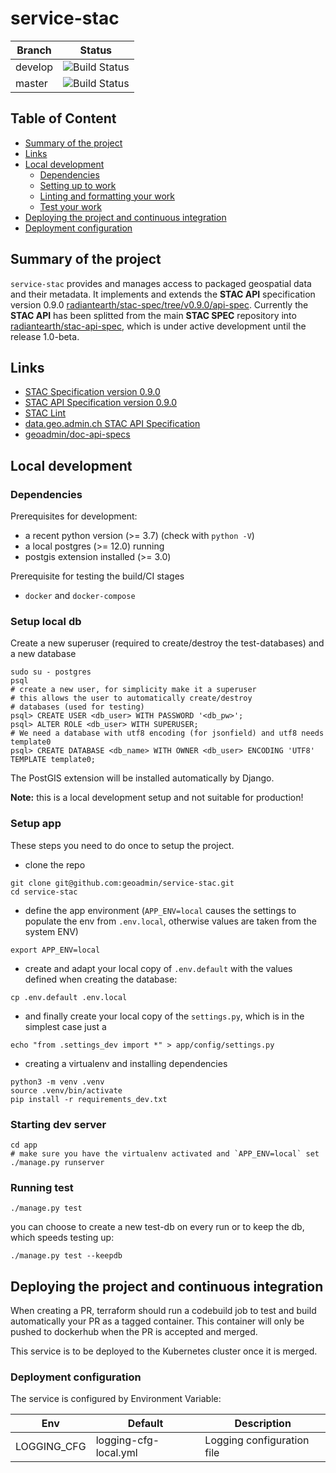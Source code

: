 # service-stac

| Branch | Status |
|--------|-----------|
| develop | ![Build Status](https://codebuild.eu-central-1.amazonaws.com/badges?uuid=eyJlbmNyeXB0ZWREYXRhIjoiZ1BGZFcwU0lITG8zTEo2UlBMRXlwRkNHMU13RUlrYVV4S1BBYWsyYk85T3Q1U3diT3dsNjJ6SlhFeHQvNG04eVBkKzlZWVY2Y1RRTzFvWFhFYzRhMGlNPSIsIml2UGFyYW1ldGVyU3BlYyI6IlA0SFZ5SDJDSEwzZE01QngiLCJtYXRlcmlhbFNldFNlcmlhbCI6MX0%3D&branch=develop) |
| master | ![Build Status](https://codebuild.eu-central-1.amazonaws.com/badges?uuid=eyJlbmNyeXB0ZWREYXRhIjoiZ1BGZFcwU0lITG8zTEo2UlBMRXlwRkNHMU13RUlrYVV4S1BBYWsyYk85T3Q1U3diT3dsNjJ6SlhFeHQvNG04eVBkKzlZWVY2Y1RRTzFvWFhFYzRhMGlNPSIsIml2UGFyYW1ldGVyU3BlYyI6IlA0SFZ5SDJDSEwzZE01QngiLCJtYXRlcmlhbFNldFNlcmlhbCI6MX0%3D&branch=master) |

## Table of Content

- [Summary of the project](#summary-of-the-project)
- [Links](#links)
- [Local development](#local-development)
  - [Dependencies](#dependencies)
  - [Setting up to work](#setting-up-to-work)
  - [Linting and formatting your work](#linting-and-formatting-your-work)
  - [Test your work](#test-your-work)
- [Deploying the project and continuous integration](#deploying-the-project-and-continuous-integration)
- [Deployment configuration](#deployment-configuration)

## Summary of the project

`service-stac` provides and manages access to packaged geospatial data and their metadata. It implements and extends the **STAC API** specification version 0.9.0 [radiantearth/stac-spec/tree/v0.9.0/api-spec](https://github.com/radiantearth/stac-spec/tree/v0.9.0/api-spec). Currently the **STAC API** has been splitted from the main **STAC SPEC** repository into [radiantearth/stac-api-spec](https://github.com/radiantearth/stac-api-spec), which is under active development until the release 1.0-beta.

## Links

- [STAC Specification version 0.9.0](https://github.com/radiantearth/stac-spec/tree/v0.9.0)
- [STAC API Specification version 0.9.0](https://stacspec.org/STAC-api.html)
- [STAC Lint](https://staclint.com/)
- [data.geo.admin.ch STAC API Specification](https://data.geo.admin.ch/api/stac/v0.9/api.html)
- [geoadmin/doc-api-specs](https://github.com/geoadmin/doc-api-specs/)

## Local development

### Dependencies

<!--The **Make** targets assume you have **bash**, **curl**, **tar**, **gopass**, **summon**, **gopass summon provider**, **docker** and **docker-compose** installed.-->
Prerequisites for development:
- a recent python version (>= 3.7) (check with `python -V`)
- a local postgres (>= 12.0) running
- postgis extension installed (>= 3.0)

Prerequisite for testing the build/CI stages
- `docker` and `docker-compose`

### Setup local db
Create a new superuser (required to create/destroy the test-databases) and a new database
```
sudo su - postgres
psql
# create a new user, for simplicity make it a superuser
# this allows the user to automatically create/destroy
# databases (used for testing)
psql> CREATE USER <db_user> WITH PASSWORD '<db_pw>';
psql> ALTER ROLE <db_user> WITH SUPERUSER;
# We need a database with utf8 encoding (for jsonfield) and utf8 needs template0
psql> CREATE DATABASE <db_name> WITH OWNER <db_user> ENCODING 'UTF8' TEMPLATE template0;
```

The PostGIS extension will be installed automatically by Django.

**Note:** this is a local development setup and not suitable for production!

### Setup app
These steps you need to do once to setup the project.
- clone the repo
```
git clone git@github.com:geoadmin/service-stac.git
cd service-stac
```
- define the app environment (`APP_ENV=local` causes the settings to populate the env from `.env.local`, otherwise values are taken from the system ENV)
```
export APP_ENV=local
```
- create and adapt your local copy of `.env.default` with the values defined when creating the database:
```
cp .env.default .env.local
```
- and finally create your local copy of the `settings.py`, which is in the simplest case just a
```
echo "from .settings_dev import *" > app/config/settings.py
```
- creating a virtualenv and installing dependencies
```
python3 -m venv .venv
source .venv/bin/activate
pip install -r requirements_dev.txt
```

### Starting dev server
```
cd app
# make sure you have the virtualenv activated and `APP_ENV=local` set
./manage.py runserver
```

### Running test
```
./manage.py test
```
you can choose to create a new test-db on every run or to keep the db, which speeds testing up:
```
./manage.py test --keepdb
```
<!--
#### gopass summon provider

For the DB connection, some makefile targets (`test`, `serve`, `gunicornserve`, ...) uses `summon -p gopass --up -e service-stac-$(ENV)` to gets the credentials as environment variables.

This __summon__ command requires to have a `secrets.yml` file located higher up in the project folder hierarchy (e.g in `${HOME}/secrets.yml` if the project has been cloned in `${HOME}` or in a sub folder). This `secrets.yml` file must have two sections as follow:

```yaml
service-stac-dev:
    DB_USER: !var path-to-the-db-user-variable
    DB_PW: !var path-to-the-db-user-password
    DB_HOST: !var path-to-the-db-host
```

### Setting up to work

First, you'll need to clone the repo

```bash
git clone git@github.com:geoadmin/service-stac.git
```

Then, you can run the `dev` target to ensure you have everything needed to develop, test and serve locally

```bash
make dev
```

That's it, you're ready to work.

For more help you can use

```bash
make help
```

### Linting and formatting your work

In order to have a consistent code style the code should be formatted using `yapf`. Also to avoid syntax errors and non
pythonic idioms code, the project uses the `pylint` linter. Both formatting and linter can be manually run using the
following command:

```bash
make format-lint
```

**Formatting and linting should be at best integrated inside the IDE, for this look at
[Integrate yapf and pylint into IDE](https://github.com/geoadmin/doc-guidelines/blob/master/PYTHON.md#yapf-and-pylint-ide-integration)**

### Test your work

Testing if what you developed work is made simple. You have four targets at your disposal. **test, serve, gunicornserve, dockerrun**

```bash
make test
```

This command run the integration and unit tests.

```bash
make serve
```

This will serve the application through Django Server without any wsgi in front.

```bash
make gunicornserve
```

This will serve the application with the Gunicorn layer in front of the application

```bash
make dockerrun
```

This will serve the application with the wsgi server, inside a container. To stop serving through container press `CTRL^C`.

To stop the container run,

```bash
make shutdown
```
-->
## Deploying the project and continuous integration

When creating a PR, terraform should run a codebuild job to test and build automatically your PR as a tagged container. This container will only be pushed to dockerhub when the PR is accepted and merged.

This service is to be deployed to the Kubernetes cluster once it is merged.

### Deployment configuration

The service is configured by Environment Variable:

| Env         | Default               | Description                            |
|-------------|-----------------------|----------------------------------------|
| LOGGING_CFG | logging-cfg-local.yml | Logging configuration file             |
